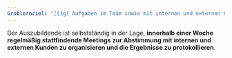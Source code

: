 ```yaml
---
Groblernziel: "[[1g) Aufgaben im Team sowie mit internen und externen Kunden und Kundinnen planen und abstimmen]]"
---
```

Der Auszubildende ist selbstständig in der Lage, **innerhalb einer Woche regelmäßig stattfindende Meetings zur Abstimmung mit internen und externen Kunden zu organisieren und die Ergebnisse zu protokollieren**.